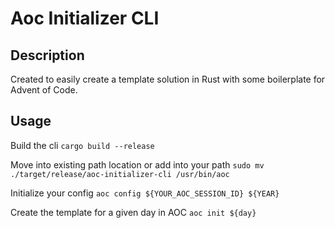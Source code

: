 # Aoc Initializer CLI

## Description

Created to easily create a template solution in Rust with some boilerplate for Advent of Code.

## Usage

Build the cli
`cargo build --release`

Move into existing path location or add into your path
`sudo mv ./target/release/aoc-initializer-cli /usr/bin/aoc`

Initialize your config
`aoc config ${YOUR_AOC_SESSION_ID} ${YEAR}`

Create the template for a given day in AOC
`aoc init ${day}`
